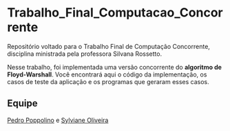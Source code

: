 # Trabalho_Final_Computacao_Concorrente

Repositório voltado para o Trabalho Final de Computação Concorrente, disciplina ministrada pela professora Silvana Rossetto.

Nesse trabalho, foi implementada uma versão concorrente do **algoritmo de Floyd-Warshall**. 
Você encontrará aqui o código da implementação, os casos de teste da aplicação e os programas que geraram esses casos.


## Equipe

[Pedro Poppolino](https://github.com/Poppolino) e [Sylviane Oliveira](https://github.com/sylvianeoliveira)


